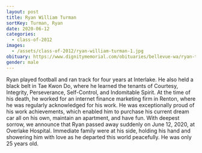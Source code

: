 ```yaml
---
layout: post
title: Ryan William Turman
sortKey: Turman, Ryan
date: 2020-06-12
categories:
  - class-of-2012
images:
  - /assets/class-of-2012/ryan-william-turman-1.jpg
obituary: https://www.dignitymemorial.com/obituaries/bellevue-wa/ryan-turman-9218923
gender: male
---
```


Ryan played football and ran track for four years at Interlake. He also held a black belt in Tae Kwon Do, where he learned the tenants of Courtesy, Integrity, Perseverance, Self-Control, and Indomitable Spirit. At the time of his death, he worked for an internet finance marketing firm in Renton, where he was regularly acknowledged for his work. He was exceptionally proud of his work achievements, which enabled him to purchase his current dream car all on his own, maintain an apartment, and have fun. With deepest sorrow, we announce that Ryan passed away suddenly on June 12, 2020, at Overlake Hospital. Immediate family were at his side, holding his hand and showering him with love as he departed this world peacefully. He was only 25 years old.
